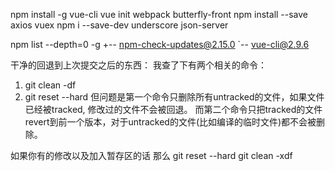 npm install -g vue-cli
vue init webpack butterfly-front
npm install --save axios vuex
npm i --save-dev underscore json-server




npm list --depth=0 -g
+-- npm-check-updates@2.15.0
`-- vue-cli@2.9.6


干净的回退到上次提交之后的东西：
我查了下有两个相关的命令：
1. git clean -df
2. git reset --hard
但问题是第一个命令只删除所有untracked的文件，如果文件已经被tracked, 修改过的文件不会被回退。
而第二个命令只把tracked的文件revert到前一个版本，对于untracked的文件(比如编译的临时文件)都不会被删除。

 

如果你有的修改以及加入暂存区的话 
那么 
git reset --hard 
git clean -xdf 
